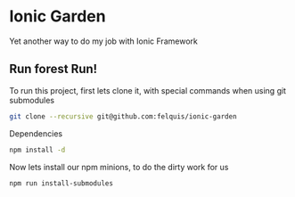 # Ionic Garden

Yet another way to do my job with Ionic Framework

## Run forest Run!

To run this project, first lets clone it, with special commands when using git submodules

```sh
git clone --recursive git@github.com:felquis/ionic-garden
```

Dependencies

```sh
npm install -d
```

Now lets install our npm minions, to do the dirty work for us

```sh
npm run install-submodules
```
